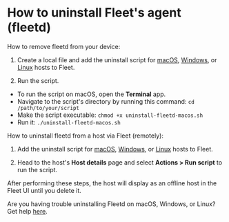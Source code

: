 # How to uninstall Fleet's agent (fleetd)

How to remove fleetd from your device:

1. Create a local file and add the uninstall script for [macOS](https://github.com/fleetdm/fleet/blob/main/it-and-security/lib/macos/scripts/uninstall-fleetd-macos.sh), [Windows](https://github.com/fleetdm/fleet/blob/main/it-and-security/lib/windows/scripts/uninstall-fleetd-windows.ps1), or [Linux](https://github.com/fleetdm/fleet/blob/main/it-and-security/lib/linux/scripts/uninstall-fleetd-linux.sh) hosts to Fleet.

2. Run the script.
- To run the script on macOS, open the **Terminal** app.
- Navigate to the script's directory by running this command: `cd /path/to/your/script`
- Make the script executable: `chmod +x uninstall-fleetd-macos.sh`
- Run it: `./uninstall-fleetd-macos.sh`

How to uninstall fleetd from a host via Fleet (remotely):

1. Add the uninstall script for [macOS](https://github.com/fleetdm/fleet/blob/main/it-and-security/lib/macos/scripts/uninstall-fleetd-macos.sh), [Windows](https://github.com/fleetdm/fleet/blob/main/it-and-security/lib/windows/scripts/uninstall-fleetd-windows.ps1), or [Linux](https://github.com/fleetdm/fleet/blob/main/it-and-security/lib/linux/scripts/uninstall-fleetd-linux.sh) hosts to Fleet.

2. Head to the host's **Host details** page and select **Actions > Run script** to run the script.

After performing these steps, the host will display as an offline host in the Fleet UI until you delete it.

Are you having trouble uninstalling Fleetd on macOS, Windows, or Linux? Get help [here](https://fleetdm.com/slack).

<meta name="category" value="guides">
<meta name="authorFullName" value="Eric Shaw">
<meta name="authorGitHubUsername" value="eashaw">
<meta name="publishedOn" value="2021-09-08">
<meta name="articleTitle" value="How to uninstall fleetd">
<meta name="articleImageUrl" value="../website/assets/images/articles/how-to-uninstall-osquery-cover-1600x900@2x.jpg">
